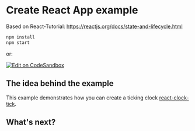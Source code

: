 # Create React App example

Based on React-Tutorial: https://reactjs.org/docs/state-and-lifecycle.html

```sh
npm install
npm start
```

or:

<!-- #default-branch-switch -->

[![Edit on CodeSandbox](https://codesandbox.io/static/img/play-codesandbox.svg)](https://codesandbox.io/s/github/sochr/react-clock-tick)

<!-- #default-branch-switch -->

## The idea behind the example

<!-- #default-branch-switch -->

This example demonstrates how you can create a ticking clock [react-clock-tick](https://github.com/facebookincubator/create-react-app).
 
## What's next?

<!-- #default-branch-switch -->
 

